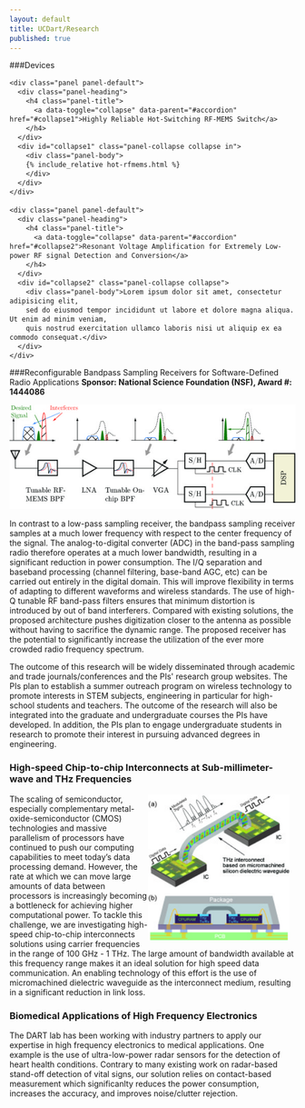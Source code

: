 ```yaml
---
layout: default
title: UCDart/Research
published: true
---
```

###Devices
<div class="panel-group" id="accordion">

    <div class="panel panel-default">
      <div class="panel-heading">
        <h4 class="panel-title">
          <a data-toggle="collapse" data-parent="#accordion" href="#collapse1">Highly Reliable Hot-Switching RF-MEMS Switch</a>
        </h4>
      </div>
      <div id="collapse1" class="panel-collapse collapse in">
        <div class="panel-body">
		{% include_relative hot-rfmems.html %}
        </div>
      </div>
    </div>
    
    <div class="panel panel-default">
      <div class="panel-heading">
        <h4 class="panel-title">
          <a data-toggle="collapse" data-parent="#accordion" href="#collapse2">Resonant Voltage Amplification for Extremely Low-power RF signal Detection and Conversion</a>
        </h4>
      </div>
      <div id="collapse2" class="panel-collapse collapse">
        <div class="panel-body">Lorem ipsum dolor sit amet, consectetur adipisicing elit,
        sed do eiusmod tempor incididunt ut labore et dolore magna aliqua. Ut enim ad minim veniam,
        quis nostrud exercitation ullamco laboris nisi ut aliquip ex ea commodo consequat.</div>
      </div>
    </div>
    
</div> 
  
###Reconfigurable Bandpass Sampling Receivers for Software-Defined Radio Applications
<b>Sponsor: National Science Foundation (NSF), Award #: 1444086</b>
<div><img src="/images/bpsr.jpg"></div>

<!---
The last few decades have seen tremendous progress in the development of wireless communication technologies. Wireless technologies are tightly woven into every facet of today's society and have significantly contributed to the advancement of human civilization. Future wireless systems are expected to have even more functionality, longer battery life, smaller size and more importantly, lower cost. At the same time, a proliferation of vastly different wireless standards, devices, and systems has continued to challenge us to make better use of the already congested radio spectrum. One example is the 4G cellular networks, which have been allocated more than 40 different bands worldwide, causing significant implementation problems for cellular infrastructure providers and mobile handset manufacturers. To overcome these challenges, concepts such as software defined radios and cognitive radios have been proposed. In these systems, both software and hardware (analog and radio frequency front-end circuits) can be reconfigurable adaptively to make the most efficient use of the available spectrum. Although much research has been done in this area, making truly reconfigurable radio front-end circuit remains a challenge. In this research, we propose a band-pass sampling receiver architecture that is reconfigurable in terms of operating frequency, bandwidth, and signal waveforms. The proposed research will have a transformative impact on future wireless communication systems. The highly reconfigurable wireless receivers made available through this research will enable not only highly versatile mobile systems but also a significantly more economical and environmentally friendly telecommunication infrastructure. Such infrastructure and systems will result in more efficient utilization of and public access to the radio spectrum.
-->

<p>
In contrast to a low-pass sampling receiver, the bandpass sampling receiver samples at a much lower frequency with respect to the center frequency of the signal. The analog-to-digital converter (ADC) in the band-pass sampling radio therefore operates at a much lower bandwidth, resulting in a significant reduction in power consumption. The I/Q separation and baseband processing (channel filtering, base-band AGC, etc) can be carried out entirely in the digital domain. This will improve flexibility in terms of adapting to different waveforms and wireless standards. The use of high-Q tunable RF band-pass filters ensures that minimum distortion is introduced by out of band interferers. Compared with existing solutions, the proposed architecture pushes digitization closer to the antenna as possible without having to sacrifice the dynamic range. The proposed receiver has the potential to significantly increase the utilization of the ever more crowded radio frequency spectrum.
</p>
	
The outcome of this research will be widely disseminated through academic and trade journals/conferences and the PIs' research group websites. The PIs plan to establish a summer outreach program on wireless technology to promote interests in STEM subjects, engineering in particular for high-school students and teachers. The outcome of the research will also be integrated into the graduate and undergraduate courses the PIs have developed. In addition, the PIs plan to engage undergraduate students in research to promote their interest in pursuing advanced degrees in engineering.

<!---
### Reconfigurable High Frequency Devices and Circuits
<img src="/images/tunable_filter.jpg" width="250px" style="float:left; margin-top:0px; margin-right:10px;">

The evolution of modern wireless communication has lead to a proliferation of different wireless standards working at wildly different frequencies. Designing radio front-ends that are compatible with multiple standards has become increasing difficult. Giving radio front-ends the ability to adapt their hardware parameters, such as frequency, bandwidth, and power, has been the central research theme of the DART lab. We have demonstrated many tunable or reconfigurable RF devices and circuits, such as high-Q tunable filters, wide-tuning range VCOs, and micro-electromechanical switches and varctors.
-->

### High-speed Chip-to-chip Interconnects at Sub-millimeter-wave and THz Frequencies
<img src="/images/thz-in.jpg" width="250px" style="float:right; margin-top:0px; margin-right:10px;">

The scaling of semiconductor, especially complementary metal-oxide-semiconductor (CMOS) technologies and massive parallelism of processors have continued to push our computing capabilities to meet today’s data processing demand. However, the rate at which we can move large amounts of data between processors is increasingly becoming a bottleneck for achieving higher computational power. To tackle this challenge, we are investigating high-speed chip-to-chip interconnects solutions using carrier frequencies in the range of 100 GHz - 1 THz. The large amount of bandwidth available at this frequency range makes it an ideal solution for high speed data communication. An enabling technology of this effort is the use of micromachined dielectric waveguide as the interconnect medium, resulting in a significant reduction in link loss. 

### Biomedical Applications of High Frequency Electronics

The DART lab has been working with industry partners to apply our expertise in high frequency electronics to medical applications. One example is the use of ultra-low-power radar sensors for the detection of heart health conditions. Contrary to many existing work on radar-based stand-off detection of vital signs, our solution relies on contact-based measurement which significanlty reduces the power consumption, increases the accuracy, and improves noise/clutter rejection.
